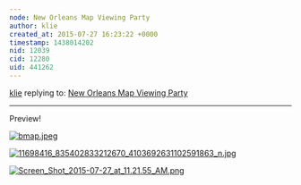 ```yaml
---
node: New Orleans Map Viewing Party
author: klie
created_at: 2015-07-27 16:23:22 +0000
timestamp: 1438014202
nid: 12039
cid: 12280
uid: 441262
---
```




[klie](../profile/klie) replying to: [New Orleans Map Viewing Party](../notes/stevie/07-08-2015/new-orleans-map-viewing-party)

----
Preview!

[![bmap.jpeg](https://i.publiclab.org/system/images/photos/000/010/904/original/bmap.jpeg)](https://i.publiclab.org/system/images/photos/000/010/904/original/bmap.jpeg)

[![11698416_835402833212670_4103692631102591863_n.jpg](https://i.publiclab.org/system/images/photos/000/010/905/medium/11698416_835402833212670_4103692631102591863_n.jpg)](https://i.publiclab.org/system/images/photos/000/010/905/original/11698416_835402833212670_4103692631102591863_n.jpg)


[![Screen_Shot_2015-07-27_at_11.21.55_AM.png](https://i.publiclab.org/system/images/photos/000/010/906/medium/Screen_Shot_2015-07-27_at_11.21.55_AM.png)](https://i.publiclab.org/system/images/photos/000/010/906/original/Screen_Shot_2015-07-27_at_11.21.55_AM.png)

